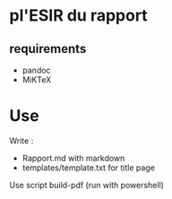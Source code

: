 # pl'ESIR du rapport

## requirements

- pandoc
- MiKTeX

# Use

Write :
- Rapport.md with markdown
- templates/template.txt for title page

Use script build-pdf (run with powershell)